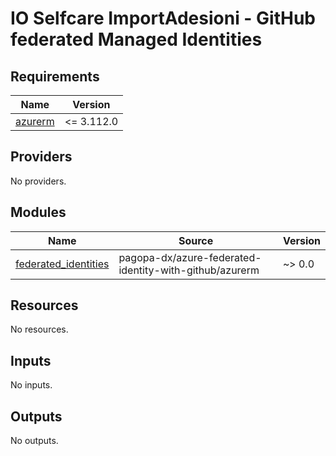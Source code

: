 # IO Selfcare ImportAdesioni - GitHub federated Managed Identities

<!-- markdownlint-disable -->
<!-- BEGIN_TF_DOCS -->
## Requirements

| Name | Version |
|------|---------|
| <a name="requirement_azurerm"></a> [azurerm](#requirement\_azurerm) | <= 3.112.0 |

## Providers

No providers.

## Modules

| Name | Source | Version |
|------|--------|---------|
| <a name="module_federated_identities"></a> [federated\_identities](#module\_federated\_identities) | pagopa-dx/azure-federated-identity-with-github/azurerm | ~> 0.0 |

## Resources

No resources.

## Inputs

No inputs.

## Outputs

No outputs.
<!-- END_TF_DOCS -->